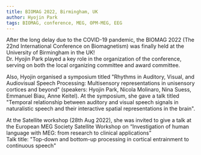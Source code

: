 ```yaml
---
title: BIOMAG 2022, Birmingham, UK
author: Hyojin Park
tags: BIOMAG, conference, MEG, OPM-MEG, EEG
---
```


After the long delay due to the COVID-19 pandemic, the BIOMAG 2022 (The 22nd International Conference on Biomagnetism) was finally held at the University of Birmingham in the UK! <br>
Dr. Hyojin Park played a key role in the organization of the conference, serving on both the local organizing committee and award committee. 

Also, Hyojin organised a symposium titled "Rhythms in Auditory, Visual, and Audiovisual Speech Processing: Multisensory representations in unisensory cortices and beyond" (speakers: Hyojin Park, Nicola Molinaro, Nina Suess, Emmanuel Biau, Anne Keitel). At the symposium, she gave a talk titled "Temporal relationship between auditory and visual speech signals in naturalistic speech and their interactive spatial representations in the brain".

At the Satellite workshop (28th Aug 2022), she was invited to give a talk at the European MEG Society Satellite Workshop on “Investigation of human language with MEG: from research to clinical applications” <br>
Talk title: "Top-down and bottom-up processing in cortical entrainment to continuous speech"

